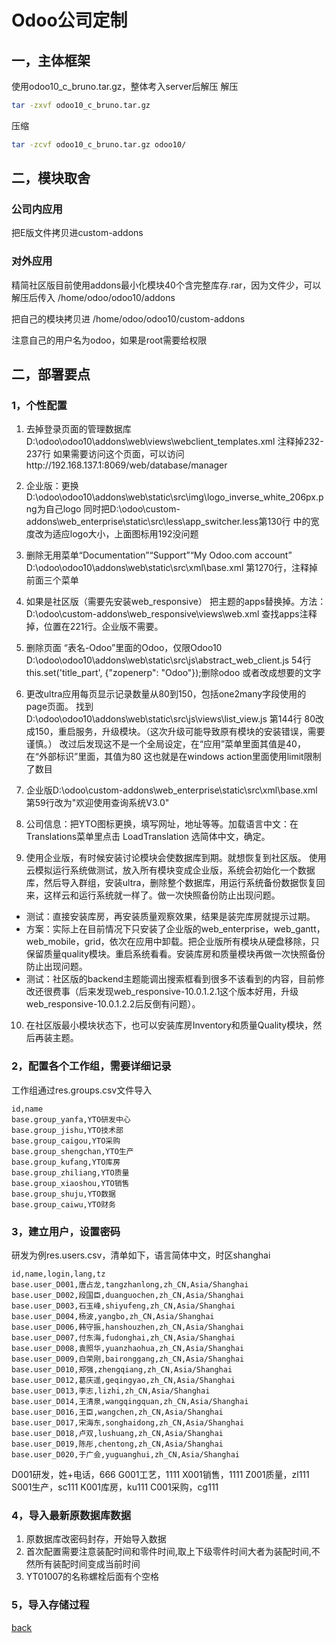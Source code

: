 # Odoo公司定制

## 一，主体框架
使用odoo10_c_bruno.tar.gz，整体考入server后解压
解压
```sh
tar -zxvf odoo10_c_bruno.tar.gz
```
压缩
```sh
tar -zcvf odoo10_c_bruno.tar.gz odoo10/
```

## 二，模块取舍
### 公司内应用
把E版文件拷贝进custom-addons

### 对外应用 
精简社区版目前使用addons最小化模块40个含完整库存.rar，因为文件少，可以解压后传入
/home/odoo/odoo10/addons

把自己的模块拷贝进
/home/odoo/odoo10/custom-addons

注意自己的用户名为odoo，如果是root需要给权限

## 二，部署要点
### 1，个性配置
1. 去掉登录页面的管理数据库D:\odoo\odoo10\addons\web\views\webclient_templates.xml 注释掉232-237行
   如果需要访问这个页面，可以访问http://192.168.137.1:8069/web/database/manager
2. 企业版：更换D:\odoo\odoo10\addons\web\static\src\img\logo_inverse_white_206px.png为自己logo
   同时把D:\odoo\custom-addons\web_enterprise\static\src\less\app_switcher.less第130行 中的宽度改为适应logo大小，上面图标用192没问题
3. 删除无用菜单“Documentation”“Support”“My Odoo.com account”
   D:\odoo\odoo10\addons\web\static\src\xml\base.xml  第1270行，注释掉前面三个菜单
4. 如果是社区版（需要先安装web_responsive） 把主题的apps替换掉。方法： D:\odoo\custom-addons\web_responsive\views\web.xml 查找apps注释掉，位置在221行。企业版不需要。
5. 删除页面 “表名-Odoo”里面的Odoo，仅限Odoo10
   D:\odoo\odoo10\addons\web\static\src\js\abstract_web_client.js    54行
   this.set('title_part', {"zopenerp": "Odoo"});删除odoo 或者改成想要的文字
6. 更改ultra应用每页显示记录数量从80到150，包括one2many字段使用的page页面。
找到D:\odoo\odoo10\addons\web\static\src\js\views\list_view.js 
第144行 80改成150，重启服务，升级模块。（这次升级可能导致原有模块的安装错误，需要谨慎。）
改过后发现这不是一个全局设定，在“应用”菜单里面其值是40，在“外部标识”里面，其值为80
这也就是在windows action里面使用limit限制了数目

7. 企业版D:\odoo\custom-addons\web_enterprise\static\src\xml\base.xml
    第59行改为"欢迎使用查询系统V3.0"
8. 公司信息：把YTO图标更换，填写网址，地址等等。加载语言中文：在Translations菜单里点击 LoadTranslation 选简体中文，确定。
9. 使用企业版，有时候安装讨论模块会使数据库到期。就想恢复到社区版。
使用云模拟运行系统做测试，放入所有模块变成企业版，系统会初始化一个数据库，然后导入群组，安装ultra，删除整个数据库，用运行系统备份数据恢复回来，这样云和运行系统就一样了。做一次快照备份防止出现问题。

* 测试：直接安装库房，再安装质量观察效果，结果是装完库房就提示过期。
* 方案：实际上在目前情况下只安装了企业版的web_enterprise，web_gantt，web_mobile，grid，依次在应用中卸载。把企业版所有模块从硬盘移除，只保留质量quality模块。重启系统看看。安装库房和质量模块再做一次快照备份防止出现问题。
* 测试：社区版的backend主题能调出搜索框看到很多不该看到的内容，目前修改还很费事（后来发现web_responsive-10.0.1.2.1这个版本好用，升级web_responsive-10.0.1.2.2后反倒有问题）。

10. 在社区版最小模块状态下，也可以安装库房Inventory和质量Quality模块，然后再装主题。


### 2，配置各个工作组，需要详细记录
   工作组通过res.groups.csv文件导入
```text
id,name
base.group_yanfa,YTO研发中心
base.group_jishu,YTO技术部
base.group_caigou,YTO采购
base.group_shengchan,YTO生产
base.group_kufang,YTO库房
base.group_zhiliang,YTO质量
base.group_xiaoshou,YTO销售
base.group_shuju,YTO数据
base.group_caiwu,YTO财务
```
   
   
### 3，建立用户，设置密码

研发为例res.users.csv，清单如下，语言简体中文，时区shanghai

```text
id,name,login,lang,tz
base.user_D001,唐占龙,tangzhanlong,zh_CN,Asia/Shanghai
base.user_D002,段国臣,duanguochen,zh_CN,Asia/Shanghai
base.user_D003,石玉峰,shiyufeng,zh_CN,Asia/Shanghai
base.user_D004,杨波,yangbo,zh_CN,Asia/Shanghai
base.user_D006,韩守振,hanshouzhen,zh_CN,Asia/Shanghai
base.user_D007,付东海,fudonghai,zh_CN,Asia/Shanghai
base.user_D008,袁照华,yuanzhaohua,zh_CN,Asia/Shanghai
base.user_D009,白荣刚,baironggang,zh_CN,Asia/Shanghai
base.user_D010,郑强,zhengqiang,zh_CN,Asia/Shanghai
base.user_D012,葛庆遥,geqingyao,zh_CN,Asia/Shanghai
base.user_D013,李志,lizhi,zh_CN,Asia/Shanghai
base.user_D014,王清泉,wangqingquan,zh_CN,Asia/Shanghai
base.user_D016,王臣,wangchen,zh_CN,Asia/Shanghai
base.user_D017,宋海东,songhaidong,zh_CN,Asia/Shanghai
base.user_D018,卢双,lushuang,zh_CN,Asia/Shanghai
base.user_D019,陈彤,chentong,zh_CN,Asia/Shanghai
base.user_D020,于广会,yuguanghui,zh_CN,Asia/Shanghai
```
D001研发，姓+电话，666
G001工艺，1111
X001销售，1111
Z001质量，zl111
S001生产，sc111
K001库房，ku111
C001采购，cg111




### 4，导入最新原数据库数据
1. 原数据库改密码封存，开始导入数据
2. 首次配置需要注意装配时间和零件时间,取上下级零件时间大者为装配时间,不然所有装配时间变成当前时间
3. YT01007的名称螺栓后面有个空格


### 5，导入存储过程




[back](../)
